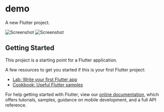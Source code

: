 # demo

A new Flutter project.

![Screenshot](Screenshot_2022-09-08-18-16-51-184_com.example.demo.png)
![Screenshot](Screenshot_2022-09-08-18-16-43-720_com.example.demo.png)
## Getting Started

This project is a starting point for a Flutter application.

A few resources to get you started if this is your first Flutter project:

- [Lab: Write your first Flutter app](https://flutter.dev/docs/get-started/codelab)
- [Cookbook: Useful Flutter samples](https://flutter.dev/docs/cookbook)

For help getting started with Flutter, view our
[online documentation](https://flutter.dev/docs), which offers tutorials,
samples, guidance on mobile development, and a full API reference.
